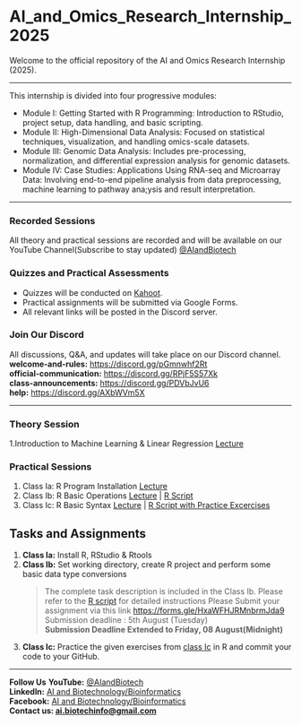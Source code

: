 # AI_and_Omics_Research_Internship_2025  
Welcome to the official repository of the AI and Omics Research Internship (2025). 

-----------------------------------------------------------------------------------------------------------------------------------------------------------------------------
This internship is divided into four progressive modules:  

- Module I: Getting Started with R Programming: Introduction to RStudio, project setup, data handling, and basic scripting.  
- Module II: High-Dimensional Data Analysis: Focused on statistical techniques, visualization, and handling omics-scale datasets.  
- Module III: Genomic Data Analysis: Includes pre-processing, normalization, and differential expression analysis for genomic datasets.  
- Module IV: Case Studies: Applications Using RNA-seq and Microarray Data: Involving end-to-end pipeline analysis from data preprocessing, machine learning to pathway ana;ysis and result interpretation.

-----------------------------------------------------------------------------------------------------------------------------------------------------------------------------
### Recorded Sessions
All theory and practical sessions are recorded and will be available on our YouTube Channel(Subscribe to stay updated) [@AIandBiotech](https://youtube.com/@aiandbiotech?feature=shared)
### Quizzes and Practical Assessments  
- Quizzes will be conducted on [Kahoot](https://create.kahoot.it/profiles/f2243274-10a4-44c6-a95f-2e6b5d018a22).  
- Practical assignments will be submitted via Google Forms.
- All relevant links will be posted in the Discord server.
###  Join Our Discord  
All discussions, Q&A, and updates will take place on our Discord channel.  
**welcome-and-rules:** https://discord.gg/pGmnwhf2Rt  
**official-communication:** https://discord.gg/RPjF5S57Xk  
**class-announcements:** https://discord.gg/PDVbJvU6  
**help:** https://discord.gg/AXbWVm5X

-----------------------------------------------------------------------------------------------------------------------------------------------------------------------------
### Theory Session
1.Introduction to Machine Learning & Linear Regression [Lecture ](https://youtu.be/c00yjmUp8UY?feature=shared)

### Practical Sessions
1. Class Ia: R Program Installation [Lecture](https://youtu.be/cxc3lZPQUsI?feature=shared)
2. Class Ib: R Basic Operations [Lecture](https://youtu.be/XyTMkfxI7rI?feature=shared) | [R Script ](https://github.com/AI-Biotechnology-Bioinformatics/AI_and_Omics_Research_Internship_2025/blob/main/Module%20I-Getting%20Started%20WIth%20R-Class%20Ib.R)
3. Class Ic: R Basic Syntax [Lecture](https://youtu.be/aJgdaeX7QaM) | [R Script with Practice Excercises](https://github.com/AI-Biotechnology-Bioinformatics/AI_and_Omics_Research_Internship_2025/blob/main/Module%20I-Basic_Syntax-CLass%20Ic.R)

## Tasks and Assignments
1. **Class Ia:** Install R, RStudio & Rtools
2. **Class Ib:** Set working directory, create R project and perform some basic data type conversions
   > The complete task description is included in the Class Ib. Please refer to the [R script](https://github.com/AI-Biotechnology-Bioinformatics/AI_and_Omics_Research_Internship_2025/blob/main/Module%20I-Getting%20Started%20WIth%20R-Class%20Ib.R) for detailed instructions
   > Please Submit your assignment via this link https://forms.gle/HxaWFHJRMnbrmJda9 Submission deadline : 5th August (Tuesday)  
   > **Submission Deadline Extended to Friday, 08 August(Midnight)**
3. **Class Ic:** Practice the given exercises from [class Ic](https://github.com/AI-Biotechnology-Bioinformatics/AI_and_Omics_Research_Internship_2025/blob/main/Module%20I-Basic_Syntax-CLass%20Ic.R) in R and commit your code to your GitHub.

-----------------------------------------------------------------------------------------------------------------------------------------------------------------------------

**Follow Us**
**YouTube:** [@AIandBiotech](https://youtube.com/@aiandbiotech?feature=shared)  
**LinkedIn:** [AI and Biotechnology/Bioinformatics](https://www.linkedin.com/company/ai-and-biotechnology-bioinformatics/)  
**Facebook:** [AI and Biotechnology/Bioinformatics](https://www.facebook.com/profile.php?id=61566611634266)  
**Contact us: ai.biotechinfo@gmail.com**
